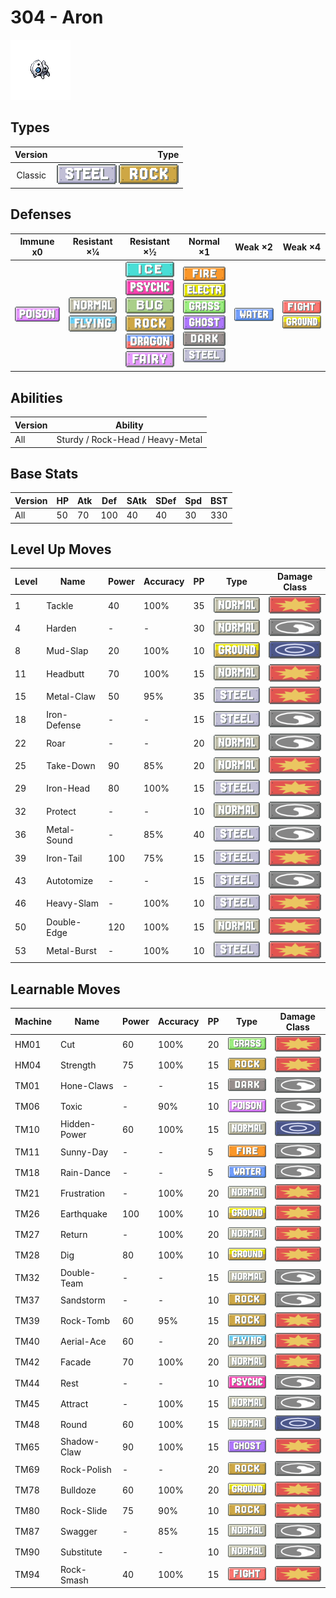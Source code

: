# 304 - Aron

![aron](../img/pokemon/304.png)

## Types

| Version | Type                                                            |
| :-----: | --------------------------------------------------------------: |
| Classic | ![steel](../img/types/steel.png) ![rock](../img/types/rock.png) |

## Defenses

| Immune x0                          | Resistant ×¼                                                              | Resistant ×½                                                                                                                                                                                                          | Normal ×1                                                                                                                                                                                                                   | Weak ×2                          | Weak ×4                                                                       |
| ---------------------------------- | ------------------------------------------------------------------------- | --------------------------------------------------------------------------------------------------------------------------------------------------------------------------------------------------------------------- | --------------------------------------------------------------------------------------------------------------------------------------------------------------------------------------------------------------------------- | -------------------------------- | ----------------------------------------------------------------------------- |
| ![poison](../img/types/poison.png) | ![normal](../img/types/normal.png)<br/>![flying](../img/types/flying.png) | ![ice](../img/types/ice.png)<br/>![psychic](../img/types/psychic.png)<br/>![bug](../img/types/bug.png)<br/>![rock](../img/types/rock.png)<br/>![dragon](../img/types/dragon.png)<br/>![fairy](../img/types/fairy.png) | ![fire](../img/types/fire.png)<br/>![electric](../img/types/electric.png)<br/>![grass](../img/types/grass.png)<br/>![ghost](../img/types/ghost.png)<br/>![dark](../img/types/dark.png)<br/>![steel](../img/types/steel.png) | ![water](../img/types/water.png) | ![fighting](../img/types/fighting.png)<br/>![ground](../img/types/ground.png) |

## Abilities

| Version | Ability                          |
| ------- | -------------------------------- |
| All     | Sturdy / Rock-Head / Heavy-Metal |

## Base Stats

| Version | HP | Atk | Def | SAtk | SDef | Spd | BST |
| ------- | -- | --- | --- | ---- | ---- | --- | --- |
| All     | 50 | 70  | 100 | 40   | 40   | 30  | 330 |

## Level Up Moves

| Level | Name         | Power | Accuracy | PP | Type                               | Damage Class                           |
| ----- | ------------ | ----- | -------- | -- | ---------------------------------- | -------------------------------------- |
| 1     | Tackle       | 40    | 100%     | 35 | ![normal](../img/types/normal.png) | ![physical](../img/types/physical.png) |
| 4     | Harden       | -     | -        | 30 | ![normal](../img/types/normal.png) | ![status](../img/types/status.png)     |
| 8     | Mud-Slap     | 20    | 100%     | 10 | ![ground](../img/types/ground.png) | ![special](../img/types/special.png)   |
| 11    | Headbutt     | 70    | 100%     | 15 | ![normal](../img/types/normal.png) | ![physical](../img/types/physical.png) |
| 15    | Metal-Claw   | 50    | 95%      | 35 | ![steel](../img/types/steel.png)   | ![physical](../img/types/physical.png) |
| 18    | Iron-Defense | -     | -        | 15 | ![steel](../img/types/steel.png)   | ![status](../img/types/status.png)     |
| 22    | Roar         | -     | -        | 20 | ![normal](../img/types/normal.png) | ![status](../img/types/status.png)     |
| 25    | Take-Down    | 90    | 85%      | 20 | ![normal](../img/types/normal.png) | ![physical](../img/types/physical.png) |
| 29    | Iron-Head    | 80    | 100%     | 15 | ![steel](../img/types/steel.png)   | ![physical](../img/types/physical.png) |
| 32    | Protect      | -     | -        | 10 | ![normal](../img/types/normal.png) | ![status](../img/types/status.png)     |
| 36    | Metal-Sound  | -     | 85%      | 40 | ![steel](../img/types/steel.png)   | ![status](../img/types/status.png)     |
| 39    | Iron-Tail    | 100   | 75%      | 15 | ![steel](../img/types/steel.png)   | ![physical](../img/types/physical.png) |
| 43    | Autotomize   | -     | -        | 15 | ![steel](../img/types/steel.png)   | ![status](../img/types/status.png)     |
| 46    | Heavy-Slam   | -     | 100%     | 10 | ![steel](../img/types/steel.png)   | ![physical](../img/types/physical.png) |
| 50    | Double-Edge  | 120   | 100%     | 15 | ![normal](../img/types/normal.png) | ![physical](../img/types/physical.png) |
| 53    | Metal-Burst  | -     | 100%     | 10 | ![steel](../img/types/steel.png)   | ![physical](../img/types/physical.png) |

## Learnable Moves

| Machine | Name         | Power | Accuracy | PP | Type                                   | Damage Class                           |
| ------- | ------------ | ----- | -------- | -- | -------------------------------------- | -------------------------------------- |
| HM01    | Cut          | 60    | 100%     | 20 | ![grass](../img/types/grass.png)       | ![physical](../img/types/physical.png) |
| HM04    | Strength     | 75    | 100%     | 15 | ![rock](../img/types/rock.png)         | ![physical](../img/types/physical.png) |
| TM01    | Hone-Claws   | -     | -        | 15 | ![dark](../img/types/dark.png)         | ![status](../img/types/status.png)     |
| TM06    | Toxic        | -     | 90%      | 10 | ![poison](../img/types/poison.png)     | ![status](../img/types/status.png)     |
| TM10    | Hidden-Power | 60    | 100%     | 15 | ![normal](../img/types/normal.png)     | ![special](../img/types/special.png)   |
| TM11    | Sunny-Day    | -     | -        | 5  | ![fire](../img/types/fire.png)         | ![status](../img/types/status.png)     |
| TM18    | Rain-Dance   | -     | -        | 5  | ![water](../img/types/water.png)       | ![status](../img/types/status.png)     |
| TM21    | Frustration  | -     | 100%     | 20 | ![normal](../img/types/normal.png)     | ![physical](../img/types/physical.png) |
| TM26    | Earthquake   | 100   | 100%     | 10 | ![ground](../img/types/ground.png)     | ![physical](../img/types/physical.png) |
| TM27    | Return       | -     | 100%     | 20 | ![normal](../img/types/normal.png)     | ![physical](../img/types/physical.png) |
| TM28    | Dig          | 80    | 100%     | 10 | ![ground](../img/types/ground.png)     | ![physical](../img/types/physical.png) |
| TM32    | Double-Team  | -     | -        | 15 | ![normal](../img/types/normal.png)     | ![status](../img/types/status.png)     |
| TM37    | Sandstorm    | -     | -        | 10 | ![rock](../img/types/rock.png)         | ![status](../img/types/status.png)     |
| TM39    | Rock-Tomb    | 60    | 95%      | 15 | ![rock](../img/types/rock.png)         | ![physical](../img/types/physical.png) |
| TM40    | Aerial-Ace   | 60    | -        | 20 | ![flying](../img/types/flying.png)     | ![physical](../img/types/physical.png) |
| TM42    | Facade       | 70    | 100%     | 20 | ![normal](../img/types/normal.png)     | ![physical](../img/types/physical.png) |
| TM44    | Rest         | -     | -        | 10 | ![psychic](../img/types/psychic.png)   | ![status](../img/types/status.png)     |
| TM45    | Attract      | -     | 100%     | 15 | ![normal](../img/types/normal.png)     | ![status](../img/types/status.png)     |
| TM48    | Round        | 60    | 100%     | 15 | ![normal](../img/types/normal.png)     | ![special](../img/types/special.png)   |
| TM65    | Shadow-Claw  | 90    | 100%     | 15 | ![ghost](../img/types/ghost.png)       | ![physical](../img/types/physical.png) |
| TM69    | Rock-Polish  | -     | -        | 20 | ![rock](../img/types/rock.png)         | ![status](../img/types/status.png)     |
| TM78    | Bulldoze     | 60    | 100%     | 20 | ![ground](../img/types/ground.png)     | ![physical](../img/types/physical.png) |
| TM80    | Rock-Slide   | 75    | 90%      | 10 | ![rock](../img/types/rock.png)         | ![physical](../img/types/physical.png) |
| TM87    | Swagger      | -     | 85%      | 15 | ![normal](../img/types/normal.png)     | ![status](../img/types/status.png)     |
| TM90    | Substitute   | -     | -        | 10 | ![normal](../img/types/normal.png)     | ![status](../img/types/status.png)     |
| TM94    | Rock-Smash   | 40    | 100%     | 15 | ![fighting](../img/types/fighting.png) | ![physical](../img/types/physical.png) |
